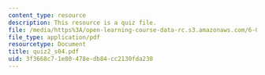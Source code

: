 ```yaml
---
content_type: resource
description: This resource is a quiz file.
file: /media/https%3A/open-learning-course-data-rc.s3.amazonaws.com/6-002-circuits-and-electronics-spring-2007/3f3668c71e80478edb84cc2130fda230_quiz2_s04.pdf
file_type: application/pdf
resourcetype: Document
title: quiz2_s04.pdf
uid: 3f3668c7-1e80-478e-db84-cc2130fda230
---
```

